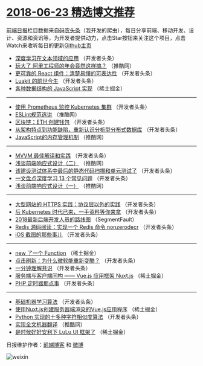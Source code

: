 # [2018-06-23 精选博文推荐](http://hao.caibaojian.com/date/2018/06/23)

[前端日报](http://caibaojian.com/c/news)栏目数据来自[码农头条](http://hao.caibaojian.com/)（我开发的爬虫），每日分享前端、移动开发、设计、资源和资讯等，为开发者提供动力，点击Star按钮来关注这个项目，点击Watch来收听每日的更新[Github主页](https://github.com/kujian/frontendDaily)
* [深度学习在文本领域的应用](http://hao.caibaojian.com/78327.html) （开发者头条）
* [玩大了 阿里工程师的年会竟然这样搞？](http://hao.caibaojian.com/78366.html) （推酷网）
* [更可靠的 React 组件：清楚易懂的可表达性](http://hao.caibaojian.com/78333.html) （开发者头条）
* [Luakit 的前世今生](http://hao.caibaojian.com/78334.html) （开发者头条）
* [各种数据结构的 JavaScript 实现](http://hao.caibaojian.com/78312.html) （稀土掘金）

***
* [使用 Prometheus 监控 Kubernetes 集群](http://hao.caibaojian.com/78336.html) （开发者头条）
* [ESLint规范选讲](http://hao.caibaojian.com/78363.html) （推酷网）
* [区块链：ETH 创建钱包](http://hao.caibaojian.com/78318.html) （开发者头条）
* [从架构特点到功能缺陷，重新认识分析型分布式数据库](http://hao.caibaojian.com/78325.html) （开发者头条）
* [JavaScript的内存管理机制](http://hao.caibaojian.com/78362.html) （推酷网）

***
* [MVVM 最佳解读和实践](http://hao.caibaojian.com/78326.html) （开发者头条）
* [浅谈前端响应式设计（二）](http://hao.caibaojian.com/78364.html) （推酷网）
* [该建设测试体系中最后的静态代码扫描和单元测试了](http://hao.caibaojian.com/78329.html) （开发者头条）
* [一文盘点深度学习 13 个常见问题](http://hao.caibaojian.com/78331.html) （开发者头条）
* [浅谈前端响应式设计（一）](http://hao.caibaojian.com/78365.html) （推酷网）

***
* [大型网站的 HTTPS 实践：协议层以外的实践](http://hao.caibaojian.com/78317.html) （开发者头条）
* [后 Kubernetes 时代已来，一手资料等你来拿](http://hao.caibaojian.com/78319.html) （开发者头条）
* [2018最新后端开发人员的路线图](http://hao.caibaojian.com/78310.html) （SegmentFault）
* [Redis 源码阅读：实现一个 Redis 命令 nonzerodecr](http://hao.caibaojian.com/78320.html) （开发者头条）
* [iOS 截图的那些事儿](http://hao.caibaojian.com/78337.html) （开发者头条）

***
* [new 了一个 Function](http://hao.caibaojian.com/78311.html) （稀土掘金）
* [点击刷新：为什么微软能重新变酷？](http://hao.caibaojian.com/78321.html) （开发者头条）
* [一分钟理解共识](http://hao.caibaojian.com/78322.html) （开发者头条）
* [服务端与客户端同构 —— Vue.js 应用框架 Nuxt.js](http://hao.caibaojian.com/78313.html) （稀土掘金）
* [PHP 定时器那点事](http://hao.caibaojian.com/78330.html) （开发者头条）

***
* [基础机器学习算法](http://hao.caibaojian.com/78338.html) （开发者头条）
* [使用Nuxt.js创建服务器端渲染的Vue.js应用程序](http://hao.caibaojian.com/78314.html) （稀土掘金）
* [Python 实现的十多种字符相似度算法](http://hao.caibaojian.com/78323.html) （开发者头条）
* [实现全文机器翻译](http://hao.caibaojian.com/78361.html) （推酷网）
* [是时候好好安利下 LuLu UI 框架了](http://hao.caibaojian.com/78315.html) （稀土掘金）

日报维护作者：[前端博客](http://caibaojian.com/) 和 [微博](http://caibaojian.com/go/weibo)

![weixin](https://user-images.githubusercontent.com/3055447/38468989-651132ac-3b80-11e8-8e6b-15122322a9d7.png)